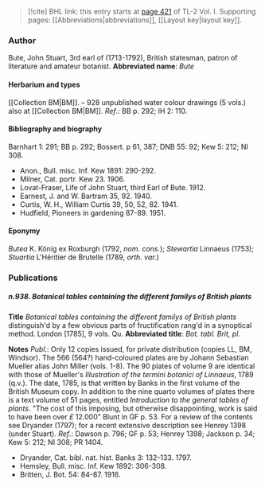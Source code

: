 > [!cite] BHL link: this entry starts at [page 421](https://www.biodiversitylibrary.org/page/33120552) of TL-2 Vol. I.
> Supporting pages: [[Abbreviations|abbreviations]], [[Layout key|layout key]].

### Author

Bute, John Stuart, 3rd earl of (1713-1792), British statesman, patron of literature and amateur botanist. 
**Abbreviated name**: *Bute*

#### Herbarium and types

[[Collection BM|BM]]. – 928 unpublished water colour drawings (5 vols.) also at [[Collection BM|BM]].
*Ref*.: BB p. 292; IH 2: 110.

#### Bibliography and biography

Barnhart 1: 291; BB p. 292; Bossert. p 61, 387; DNB 55: 92; Kew 5: 212; NI 308.
- Anon., Bull. misc. Inf. Kew 1891: 290-292.
- Milner, Cat. portr. Kew 23. 1906.
- Lovat-Fraser, Life of John Stuart, third Earl of Bute. 1912.
- Earnest, J. and W. Bartram 35, 92. 1940.
- Curtis, W. H., William Curtis 39, 50, 52, 82. 1941.
- Hudfield, Pioneers in gardening 87-89. 1951.

#### Eponymy

*Butea* K. König ex Roxburgh (1792, *nom. cons.*); *Stewartia* Linnaeus (1753); *Stuartia* L'Héritier de Brutelle (1789, *orth. var.*)

### Publications

##### n.938. Botanical tables containing the different familys of British plants

**Title**
*Botanical tables containing the different familys of British plants* distinguish'd by a few obvious parts of fructification rang'd in a synoptical method. London \[1785\], 9 vols. Qu.
**Abbreviated title**: *Bot. tabl. Brit, pl.*

**Notes**
*Publ*.: Only 12 copies issued, for private distribution (copies LL, BM, Windsor). The 566 (564?) hand-coloured plates are by Johann Sebastian Mueller alias John Miller (vols. 1-8). The 90 plates of volume 9 are identical with those of Mueller's *Illustration of the termini botanici of Linnaeus*, 1789 (q.v.). The date, 1785, is that written by Banks in the first volume of the British Museum copy. In addition to the nine quarto volumes of plates there is a text volume of 51 pages, entitled *Introduction to the general tables of plants*. "The cost of this imposing, but otherwise disappointing, work is said to have been over *£* 12.000" Blunt in GF p. 53. For a review of the contents see Dryander (1797); for a recent extensive description see Henrey 1398 (under Stuart).
*Ref*.: Dawson p. 796; GF p. 53; Henrey 1398; Jackson p. 34; Kew 5: 212; NI 308; PR 1404.
- Dryander, Cat. bibl. nat. hist. Banks 3: 132-133. 1797.
- Hemsley, Bull. misc. Inf. Kew 1892: 306-308.
- Britten, J. Bot. 54: 84-87. 1916.


